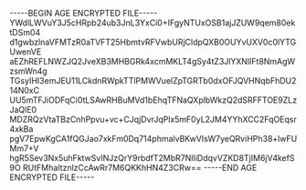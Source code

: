 -----BEGIN AGE ENCRYPTED FILE-----
YWdlLWVuY3J5cHRpb24ub3JnL3YxCi0+IFgyNTUxOSB1ajJZUW9qem80ektDSm04
d1gwbzlnaVFMTzR0aTVFT25HbmtvRFVwbURjCldpQXB0OUYvUXV0c0lYTGUwenVE
aEZhREFLNWZJQ2JveXB3MHBGRk4xcmMKLT4gSy4tZ3JlYXNlIFt8NmAgWzsmWn4g
TGsyIHI3emJEU11LCkdnRWpkTTlPMWVuelZpTGRTb0dxOFJQVHNqbFhDU214N0xC
UU5mTFJiODFqCi0tLSAwRHBuMVd1bEhqTFNaQXplbWkzQ2dSRFFTOE9ZLzJaQlE0
MDZRQzVtaTBzCnhPpvu+vc+CJqjDvrJqPlx5mF0yL2JM4YYhXCC2FqOEqsr4xkBa
pgV7EpwKgCA1fQGJao7xkFm0Dq714phmalvBKwVIsW7yeQRviHPh38+lwFUMm7+V
hgR5Sev3Nx5uhFktwSvINJzQrY9rbdfT2MbR7NlIiDdqvVZKD8TjIM6jV4kefS9O
RUtFMhaItznlzCcAwRr7M6QKKhHN4Z3CRw==
-----END AGE ENCRYPTED FILE-----
